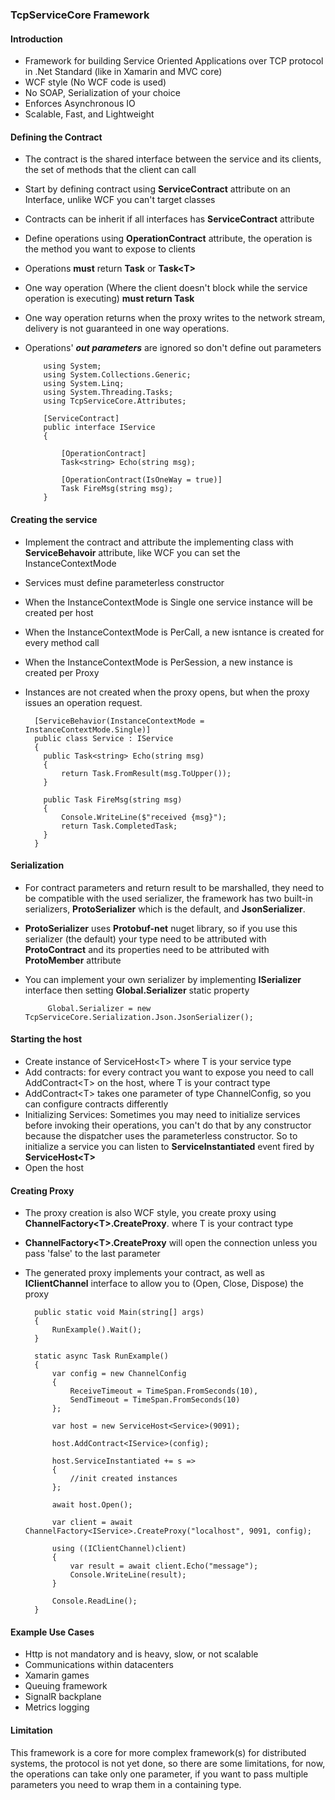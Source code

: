 ### TcpServiceCore Framework
#### Introduction
* Framework for building Service Oriented Applications over TCP protocol in .Net Standard (like in Xamarin and MVC core)
* WCF style (No WCF code is used)
* No SOAP, Serialization of your choice
* Enforces Asynchronous IO
* Scalable, Fast, and Lightweight

#### Defining the Contract
* The contract is the shared interface between the service and its clients, the set of methods that the client can call
* Start by defining contract using **ServiceContract** attribute on an Interface, unlike WCF you can't target classes
* Contracts can be inherit if all interfaces has **ServiceContract** attribute
* Define operations using **OperationContract** attribute, the operation is the method you want to expose to clients
* Operations **must** return **Task** or **Task&lt;T&gt;**
* One way operation (Where the client doesn't block while the service operation is executing) **must return Task**
* One way operation returns when the proxy writes to the network stream, delivery is not guaranteed in one way operations.
* Operations' ***out parameters*** are ignored so don't define out parameters

          using System;
          using System.Collections.Generic;
          using System.Linq;
          using System.Threading.Tasks;
          using TcpServiceCore.Attributes;

          [ServiceContract]
          public interface IService
          {

              [OperationContract]
              Task<string> Echo(string msg);

              [OperationContract(IsOneWay = true)]
              Task FireMsg(string msg);
          }

#### Creating the service

* Implement the contract and attribute the implementing class with **ServiceBehavoir** attribute, like WCF you can set the InstanceContextMode
* Services must define parameterless constructor
* When the InstanceContextMode is Single one service instance will be created per host
* When the InstanceContextMode is PerCall, a new isntance is created for every method call
* When the InstanceContextMode is PerSession, a new instance is created per Proxy
* Instances are not created when the proxy opens, but when the proxy issues an operation request.
    
        [ServiceBehavior(InstanceContextMode = InstanceContextMode.Single)]
        public class Service : IService
        {
          public Task<string> Echo(string msg)
          {
              return Task.FromResult(msg.ToUpper());
          }

          public Task FireMsg(string msg)
          {
              Console.WriteLine($"received {msg}");
              return Task.CompletedTask;
          }
        }

#### Serialization
* For contract parameters and return result to be marshalled, they need to be compatible with the used serializer, the framework has two built-in serializers, **ProtoSerializer** which is the default, and **JsonSerializer**.
* **ProtoSerializer** uses **Protobuf-net** nuget library, so if you use this serializer (the default) your type need to be attributed with **ProtoContract** and its properties need to be attributed with **ProtoMember** attribute
* You can implement your own serializer by implementing **ISerializer** interface then setting **Global.Serializer** static property

           Global.Serializer = new TcpServiceCore.Serialization.Json.JsonSerializer();

#### Starting the host
* Create instance of ServiceHost&lt;T&gt; where T is your service type
* Add contracts: for every contract you want to expose you need to call AddContract&lt;T&gt; on the host, where T is your contract type
* AddContract&lt;T&gt; takes one parameter of type ChannelConfig, so you can configure contracts differently
* Initializing Services: Sometimes you may need to initialize services before invoking their operations, you can't do that by any constructor because the dispatcher uses the parameterless constructor. So to initialize a service you can listen to **ServiceInstantiated** event fired by **ServiceHost&lt;T&gt;**
* Open the host

#### Creating Proxy
* The proxy creation is also WCF style, you create proxy using **ChannelFactory&lt;T&gt;.CreateProxy**. where T is your contract type
* **ChannelFactory&lt;T&gt;.CreateProxy** will open the connection unless you pass 'false' to the last parameter
* The generated proxy implements your contract, as well as **IClientChannel** interface to allow you to (Open, Close, Dispose) the proxy

        public static void Main(string[] args)
        {
            RunExample().Wait();
        }

        static async Task RunExample()
        {
            var config = new ChannelConfig
            {
                ReceiveTimeout = TimeSpan.FromSeconds(10),
                SendTimeout = TimeSpan.FromSeconds(10)
            };

            var host = new ServiceHost<Service>(9091);

            host.AddContract<IService>(config);

            host.ServiceInstantiated += s =>
            {
                //init created instances
            };

            await host.Open();

            var client = await ChannelFactory<IService>.CreateProxy("localhost", 9091, config);

            using ((IClientChannel)client)
            {
                var result = await client.Echo("message");
                Console.WriteLine(result);
            }
            
            Console.ReadLine();
        }

#### Example Use Cases
* Http is not mandatory and is heavy, slow, or not scalable
* Communications within datacenters
* Xamarin games
* Queuing framework
* SignalR backplane
* Metrics logging

#### Limitation
This framework is a core for more complex framework(s) for distributed systems, the protocol is not yet done, so there are some limitations, for now, the operations can take only one parameter, if you want to pass multiple parameters you need to wrap them in a containing type. 


